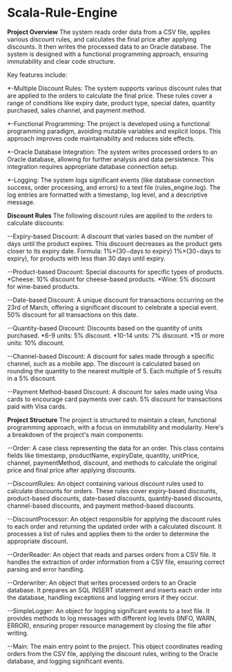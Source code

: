# Scala-Rule-Engine

**Project Overview**
The system reads order data from a CSV file, applies various discount rules, and calculates the final price after applying discounts. It then writes the processed data to an Oracle database. The system is designed with a functional programming approach, ensuring immutability and clear code structure.

Key features include:

*-Multiple Discount Rules: The system supports various discount rules that are applied to the orders to calculate the final price. These rules cover a range of conditions like expiry date, product type, special dates, quantity purchased, sales channel, and payment method.

*-Functional Programming: The project is developed using a functional programming paradigm, avoiding mutable variables and explicit loops. This approach improves code maintainability and reduces side effects.

*-Oracle Database Integration: The system writes processed orders to an Oracle database, allowing for further analysis and data persistence. This integration requires appropriate database connection setup.

*-Logging: The system logs significant events (like database connection success, order processing, and errors) to a text file (rules_engine.log). The log entries are formatted with a timestamp, log level, and a descriptive message.


**Discount Rules**
The following discount rules are applied to the orders to calculate discounts:

--Expiry-based Discount: A discount that varies based on the number of days until the product expires. This discount decreases as the product gets closer to its expiry date.
Formula: 
1%×(30−days to expiry)
1%×(30−days to expiry),
 for products with less than 30 days until expiry.

--Product-based Discount: Special discounts for specific types of products.
*Cheese: 10% discount for cheese-based products.
*Wine: 5% discount for wine-based products.

--Date-based Discount: A unique discount for transactions occurring on the 23rd of March, offering a significant discount to celebrate a special event.
50% discount for all transactions on this date.

--Quantity-based Discount: Discounts based on the quantity of units purchased.
*6-9 units: 5% discount.
*10-14 units: 7% discount.
*15 or more units: 10% discount.

--Channel-based Discount: A discount for sales made through a specific channel, such as a mobile app.
The discount is calculated based on rounding the quantity to the nearest multiple of 5.
Each multiple of 5 results in a 5% discount.

--Payment Method-based Discount: A discount for sales made using Visa cards to encourage card payments over cash.
5% discount for transactions paid with Visa cards.

**Project Structure**
The project is structured to maintain a clean, functional programming approach, with a focus on immutability and modularity. Here's a breakdown of the project's main components:

--Order: A case class representing the data for an order. This class contains fields like timestamp, productName, expiryDate, quantity, unitPrice, channel, paymentMethod, discount, and methods to calculate the original price and final price after applying discounts.

--DiscountRules: An object containing various discount rules used to calculate discounts for orders. These rules cover expiry-based discounts, product-based discounts, date-based discounts, quantity-based discounts, channel-based discounts, and payment method-based discounts.

--DiscountProcessor: An object responsible for applying the discount rules to each order and returning the updated order with a calculated discount. It processes a list of rules and applies them to the order to determine the appropriate discount.

--OrderReader: An object that reads and parses orders from a CSV file. It handles the extraction of order information from a CSV file, ensuring correct parsing and error handling.

--Orderwriter: An object that writes processed orders to an Oracle database. It prepares an SQL INSERT statement and inserts each order into the database, handling exceptions and logging errors if they occur.

--SimpleLogger: An object for logging significant events to a text file. It provides methods to log messages with different log levels (INFO, WARN, ERROR), ensuring proper resource management by closing the file after writing.

--Main: The main entry point to the project. This object coordinates reading orders from the CSV file, applying the discount rules, writing to the Oracle database, and logging significant events.

